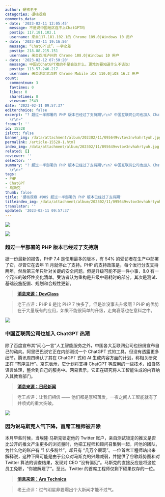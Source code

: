```yaml
---
author: 硬核老王
categories: 硬核观察
comments_data:
- date: '2023-02-11 12:05:45'
  message: 不是说中国地区连不上ChatGPT吗
  postip: 117.181.102.1
  username: 来自117.181.102.1的 Chrome 109.0|Windows 10 用户
- date: '2023-02-11 19:16:56'
  message: “ChatGPT式”，一字之差
  postip: 218.88.215.151
  username: 来自四川泸州的 Chrome 108.0|Windows 10 用户
- date: '2023-02-12 07:50:20'
  message: 中国式ChatGPT难的不是会说什么，更难的要知道什么不该说!
  postip: 113.57.246.217
  username: 来自湖北武汉的 Chrome Mobile iOS 110.0|iOS 16.2 用户
count:
  commentnum: 3
  favtimes: 0
  likes: 0
  sharetimes: 0
  viewnum: 2543
date: '2023-02-11 09:57:37'
editorchoice: false
excerpt: "? 超过一半部署的 PHP 版本已经过了支持期\r\n? 中国互联网公司也加入 ChatGPT 热潮\r\n? 因为说马斯克人气下降，首席工程师被开除\r\n»
  \r\n»"
fromurl: ''
id: 15528
islctt: false
banner_img: /data/attachment/album/202302/11/095649vvtov3nvhahrtyuh.jpg
permalink: /article-15528-1.html
index_img: /data/attachment/album/202302/11/095649vvtov3nvhahrtyuh.jpg
related: []
reviewer: ''
selector: ''
summary: "? 超过一半部署的 PHP 版本已经过了支持期\r\n? 中国互联网公司也加入 ChatGPT 热潮\r\n? 因为说马斯克人气下降，首席工程师被开除\r\n»
  \r\n»"
tags:
- PHP
- ChatGPT
- 马斯克
thumb: false
title: '硬核观察 #909 超过一半部署的 PHP 版本已经过了支持期'
titleindex_img: /data/attachment/album/202302/11/095649vvtov3nvhahrtyuh.jpg
translator: ''
updated: '2023-02-11 09:57:37'
---
```


![](/data/attachment/album/202302/11/095649vvtov3nvhahrtyuh.jpg)


![](/data/attachment/album/202302/11/095656ohstvxbnyeiyhyc9.jpg)


### 超过一半部署的 PHP 版本已经过了支持期


据一份最新的报告，PHP 7.4 是使用最多的版本，有 54% 的受访者在生产中部署了它，尽管它在去年 11 月就停止了支持。PHP 的支持政策是，每个发行分支支持两年，然后第三年只针对关键的安全问题。但是升级可能不是一件小事，8.0 有一个冗长的破坏性变化清单。受访者认为重构是升级中最耗时的部分，其次是测试、基础设施配置、规划和合规性更新。



> 
> **[消息来源：DevClass](https://devclass.com/2023/02/08/php-report-majority-of-deployments-use-versions-that-are-out-of-support/)**
> 
> 
> 



> 
> 老王点评：PHP 8 是比 PHP 7 快多了，但是谁没事去升级啊？PHP 的优势在于大量既有的应用，如果不能很简单的升级，走向衰落也在意料之中。
> 
> 
> 


![](/data/attachment/album/202302/11/095705qobqzsccbbq2leob.jpg)


### 中国互联网公司也加入 ChatGPT 热潮


除了百度宣布其“问心一言”人工智能服务之外，中国各大互联网公司也纷纷宣布自己的动向。阿里巴巴说它正在内部测试一个 ChatGPT 式的工具，但没有透露更多细节。腾讯周四确认了其在 ChatGPT 式和 AI 生成内容方面的计划，称相关研究正在 “有序进行”。京东表示，它计划将支持 ChatGPT 等应用的一些技术，如自然语言处理，整合到自己的服务中。网易表示，它正在研究将人工智能生成的内容纳入其教育部门。



> 
> **[消息来源：日经新闻](https://asia.nikkei.com/Business/China-tech/Alibaba-Tencent-and-Baidu-join-the-ChatGPT-rush)**
> 
> 
> 



> 
> 老王点评：让我们相信 —— 他们都是厚积薄发，一夜之间人工智能就有了井喷式的重大突破。
> 
> 
> 


![](/data/attachment/album/202302/11/095718t67xu6vxqvv3mxi3.jpg)


### 因为说马斯克人气下降，首席工程师被开除


本月早些时候，当埃隆·马斯克锁定他的 Twitter 账户，亲自测试锁定的推文是否比公开的推文产生更多的浏览量时，他把工程师和顾问召集到一起，问他的团队，为什么他的账户有 “1 亿多粉丝”，却只有 “几万个展现”。一位首席工程师站出来解释说，这种下降可能是由于公众对马斯克的兴趣减弱，并提供了谷歌趋势图和对 Twitter 算法的调查结果，发现对 CEO “没有偏见”。马斯克的直接反应是将这位员工免职，“你被解雇了”。至此，Twitter 的首席工程师仅剩下硕果仅存的一位。



> 
> **[消息来源：Ars Technica](https://arstechnica.com/tech-policy/2023/02/musk-fired-top-engineer-for-explaining-why-his-tweets-views-are-down/)**
> 
> 
> 



> 
> 老王点评：过气明星非要爆出个大新闻才能不过气。
> 
> 
>